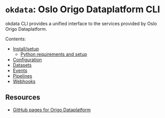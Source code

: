 # `okdata`: Oslo Origo Dataplatform CLI

okdata CLI provides a unified interface to the services provided by Oslo Origo Dataplatform.

Contents:
* [Install/setup](install.md)
  * [Python requirements and setup](python.md)
* [Configuration](configuration.md)
* [Datasets](datasets.md)
* [Events](events.md)
* [Pipelines](pipelines.md)
* [Webhooks](webhooks.md)

## Resources
* [GitHub pages for Origo Dataplatform](https://oslokommune.github.io/dataplattform/)
